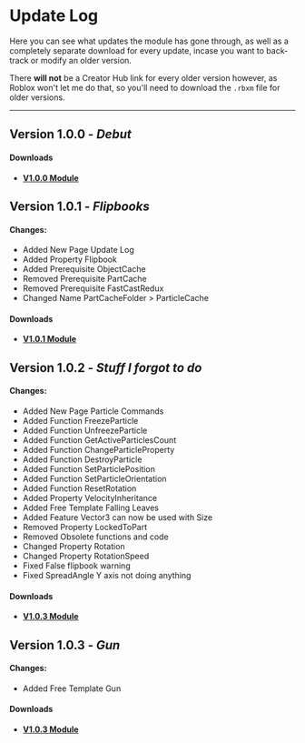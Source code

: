 # Update Log

Here you can see what updates the module has gone through, as well as a completely separate download for every update, incase you want to back-track or modify an older version.

There **will not** be a Creator Hub link for every older version however, as Roblox won't let me do that, so you'll need to download the `.rbxm` file for older versions.

---

## Version 1.0.0 - *Debut*
#### Downloads
- **[V1.0.0 Module](downloads/OldModules/3DParticleEmitterV1.0.0.rbxm)**


## Version 1.0.1 - *Flipbooks*
#### Changes:
- <span class="update-log added">Added New Page</span> Update Log
- <span class="update-log added">Added Property</span> Flipbook
- <span class="update-log added">Added Prerequisite</span> ObjectCache
- <span class="update-log removed">Removed Prerequisite</span> PartCache
- <span class="update-log removed">Removed Prerequisite</span> FastCastRedux
- <span class="update-log changed">Changed Name</span> PartCacheFolder > ParticleCache

#### Downloads
- **[V1.0.1 Module](downloads/OldModules/ParticleEmitter3DV1.0.1.rbxm)**

## Version 1.0.2 - *Stuff I forgot to do*
#### Changes:
- <span class="update-log added">Added New Page</span> Particle Commands
- <span class="update-log added">Added Function</span> FreezeParticle
- <span class="update-log added">Added Function</span> UnfreezeParticle
- <span class="update-log added">Added Function</span> GetActiveParticlesCount
- <span class="update-log added">Added Function</span> ChangeParticleProperty
- <span class="update-log added">Added Function</span> DestroyParticle
- <span class="update-log added">Added Function</span> SetParticlePosition
- <span class="update-log added">Added Function</span> SetParticleOrientation
- <span class="update-log added">Added Function</span> ResetRotation
- <span class="update-log added">Added Property</span> VelocityInheritance
- <span class="update-log added">Added Free Template</span> Falling Leaves
- <span class="update-log added">Added Feature</span> Vector3 can now be used with Size
- <span class="update-log removed">Removed Property</span> LockedToPart
- <span class="update-log removed">Removed</span> Obsolete functions and code
- <span class="update-log changed">Changed Property</span> Rotation
- <span class="update-log changed">Changed Property</span> RotationSpeed
- <span class="update-log fixed">Fixed</span> False flipbook warning
- <span class="update-log fixed">Fixed</span> SpreadAngle Y axis not doing anything

#### Downloads
- **[V1.0.3 Module](downloads/OldModules/ParticleEmitter3DV1.0.2.rbxm)**

## Version 1.0.3 - *Gun*
#### Changes:
- <span class="update-log added">Added Free Template</span> Gun

#### Downloads
- **[V1.0.3 Module](downloads/ParticleEmitter3DV1.0.3.rbxm)**